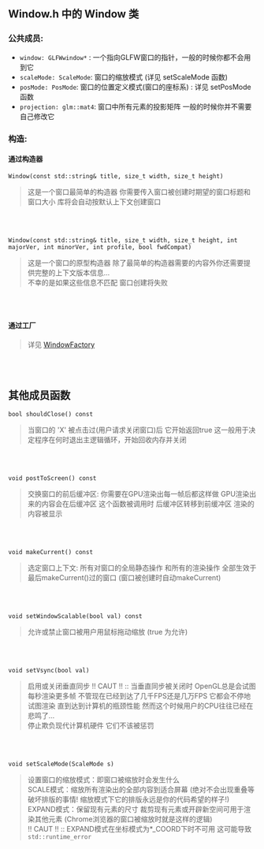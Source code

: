 ## Window.h 中的 Window 类

### 公共成员:
* `window: GLFWwindow*` :    一个指向GLFW窗口的指针，一般的时候你都不会用到它
* `scaleMode: ScaleMode`:    窗口的缩放模式 (详见 setScaleMode 函数)
* `posMode: PosMode`:        窗口的位置定义模式(窗口的座标系) : 详见 setPosMode 函数
* `projection: glm::mat4`:   窗口中所有元素的投影矩阵 一般的时候你并不需要自己修改它

### 构造:
#### 通过构造器
`Window(const std::string& title, size_t width, size_t height)`
> 这是一个窗口最简单的构造器 你需要传入窗口被创建时期望的窗口标题和窗口大小 库将会自动按默认上下文创建窗口

<br><br>

`Window(const std::string& title, size_t width, size_t height, int majorVer, int minorVer, int profile, bool fwdCompat)`
> 这是一个窗口的原型构造器 除了最简单的构造器需要的内容外你还需要提供完整的上下文版本信息... <br>不幸的是如果这些信息不匹配 窗口创建将失败

<br><br>

#### 通过工厂
> 详见 [WindowFactory](./WindowFactory.md)

<br><br>
## 其他成员函数

`bool shouldClose() const`
> 当窗口的 'X' 被点击过(用户请求关闭窗口)后  它开始返回true 这一般用于决定程序在何时退出主逻辑循环，开始回收内存并关闭

<br><br>

`void postToScreen() const`
> 交换窗口的前后缓冲区: 你需要在GPU渲染出每一帧后都这样做 GPU渲染出来的内容会在后缓冲区 这个函数被调用时 后缓冲区转移到前缓冲区 渲染的内容被显示

<br><br>

`void makeCurrent() const`
> 选定窗口上下文: 所有对窗口的全局静态操作 和所有的渲染操作 全部生效于最后makeCurrent()过的窗口 (窗口被创建时自动makeCurrent)

<br><br>

`void setWindowScalable(bool val) const`
> 允许或禁止窗口被用户用鼠标拖动缩放 (true 为允许)

<br><br>

`void setVsync(bool val)`
> 启用或关闭垂直同步
> !! CAUT !! :: 当垂直同步被关闭时 OpenGL总是会试图每秒渲染更多帧 不管现在已经到达了几千FPS还是几万FPS 它都会不停地试图渲染 直到达到计算机的瓶颈性能 然而这个时候用户的CPU往往已经在悲鸣了... <br>
> 停止欺负现代计算机硬件 它们不该被惩罚

<br><br>

`void setScaleMode(ScaleMode s)`
> 设置窗口的缩放模式：即窗口被缩放时会发生什么<br>
> SCALE模式：缩放所有渲染出的全部内容到适合屏幕 (绝对不会出现重叠等破坏排版的事情! 缩放模式下它的排版永远是你的代码希望的样子!)<br>
> EXPAND模式：保留现有元素的尺寸 裁剪现有元素或开辟新空间可用于渲染其他元素 (Chrome浏览器的窗口被缩放时就是这样的逻辑)<br>
> !! CAUT !! :: EXPAND模式在坐标模式为*_COORD下时不可用 这可能导致`std::runtime_error`